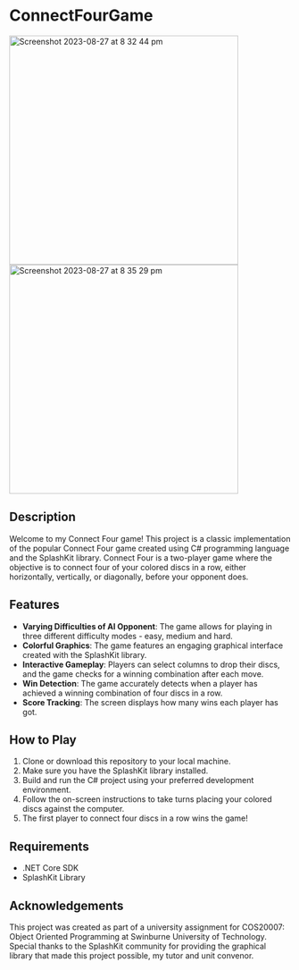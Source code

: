 # ConnectFourGame


<img width="410" alt="Screenshot 2023-08-27 at 8 32 44 pm" src="https://github.com/ReeceH99/ConnectFourGame/assets/126630520/723197d6-2efd-4269-8f14-bb5dcd464c39">
<img width="410" alt="Screenshot 2023-08-27 at 8 35 29 pm" src="https://github.com/ReeceH99/ConnectFourGame/assets/126630520/d65cd1f4-75c3-415e-be68-05b186f0c788">

## Description

Welcome to my Connect Four game! This project is a classic implementation of the popular Connect Four game created using C# programming language and the SplashKit library. Connect Four is a two-player game where the objective is to connect four of your colored discs in a row, either horizontally, vertically, or diagonally, before your opponent does.

## Features

- **Varying Difficulties of AI Opponent**: The game allows for playing in three different difficulty modes - easy, medium and hard. 
- **Colorful Graphics**: The game features an engaging graphical interface created with the SplashKit library.
- **Interactive Gameplay**: Players can select columns to drop their discs, and the game checks for a winning combination after each move.
- **Win Detection**: The game accurately detects when a player has achieved a winning combination of four discs in a row.
- **Score Tracking**: The screen displays how many wins each player has got. 

## How to Play

1. Clone or download this repository to your local machine.
2. Make sure you have the SplashKit library installed.
3. Build and run the C# project using your preferred development environment.
4. Follow the on-screen instructions to take turns placing your colored discs against the computer.
5. The first player to connect four discs in a row wins the game!

## Requirements

- .NET Core SDK
- SplashKit Library

## Acknowledgements

This project was created as part of a university assignment for COS20007: Object Oriented Programming at Swinburne University of Technology. Special thanks to the SplashKit community for providing the graphical library that made this project possible, my tutor and unit convenor. 
